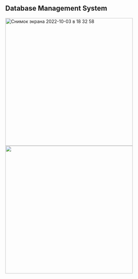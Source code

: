 ## Database Management System

<img width="400" alt="Снимок экрана 2022-10-03 в 18 32 58" src="https://user-images.githubusercontent.com/75206974/193620455-188895a6-3aaf-42ac-a346-4afb79a503ea.png">
<img src="https://user-images.githubusercontent.com/75206974/193623323-d49fd025-7d0b-4142-a684-edd5f482df29.gif" width="400" >


